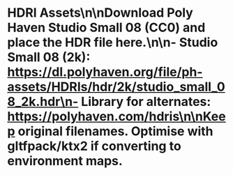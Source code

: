 # HDRI Assets\n\nDownload Poly Haven Studio Small 08 (CC0) and place the HDR file here.\n\n- Studio Small 08 (2k): https://dl.polyhaven.org/file/ph-assets/HDRIs/hdr/2k/studio_small_08_2k.hdr\n- Library for alternates: https://polyhaven.com/hdris\n\nKeep original filenames. Optimise with gltfpack/ktx2 if converting to environment maps.
